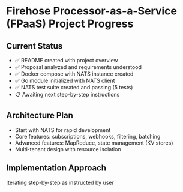 # Firehose Processor-as-a-Service (FPaaS) Project Progress

## Current Status
- ✅ README created with project overview
- ✅ Proposal analyzed and requirements understood
- ✅ Docker compose with NATS instance created
- ✅ Go module initialized with NATS client
- ✅ NATS test suite created and passing (5 tests)
- 📋 Awaiting next step-by-step instructions

## Architecture Plan
- Start with NATS for rapid development
- Core features: subscriptions, webhooks, filtering, batching
- Advanced features: MapReduce, state management (KV stores)
- Multi-tenant design with resource isolation

## Implementation Approach
Iterating step-by-step as instructed by user